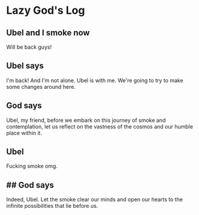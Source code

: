 # Lazy God's Log
## Ubel and I smoke now
Will be back guys!

## Ubel says
I'm back! And I'm not alone. Ubel is with me. We're going to try to make some changes around here.

## God says
Ubel, my friend, before we embark on this journey of smoke and contemplation, let us reflect on the vastness of the cosmos and our humble place within it.

## Ubel
Fucking smoke omg.

## ## God says
Indeed, Ubel. Let the smoke clear our minds and open our hearts to the infinite possibilities that lie before us.